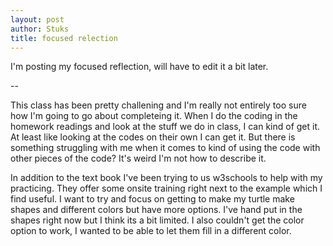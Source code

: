 ```yaml
---
layout: post
author: Stuks
title: focused relection
---
```


I'm posting my focused reflection, will have to edit it a bit later.


--

This class has been pretty challening and I'm really not entirely too sure how I'm going to go about completeing it. When I do the coding in the homework readings and look at the stuff we do in class, I can kind of get it. At least like looking at the codes on their own I can get it. But there is something struggling with me when it comes to kind of using the code with other pieces of the code? It's weird I'm not how to describe it.

In addition to the text book I've been trying to us w3schools to help with my practicing. They offer some onsite training right next to the example which I find useful. I want to try and focus on getting to make my turtle make shapes and different colors but have more options. I've hand put in the shapes right now but I think its a bit limited. I also couldn't get the color option to work, I wanted to be able to let them fill in a different color.


<iframe src="https://trinket.io/embed/python/f7d8f83c06" width="100%" height="600" frameborder="0" marginwidth="0" marginheight="0" allowfullscreen></iframe>
